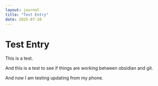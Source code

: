 ```yaml
---
layout: journal
title: "Test Entry"
date: 2025-07-20
---
```


# Test Entry

This is a test.

And this is a test to see if things are working between obsidian and git.

And now I am testing updating from my phone.